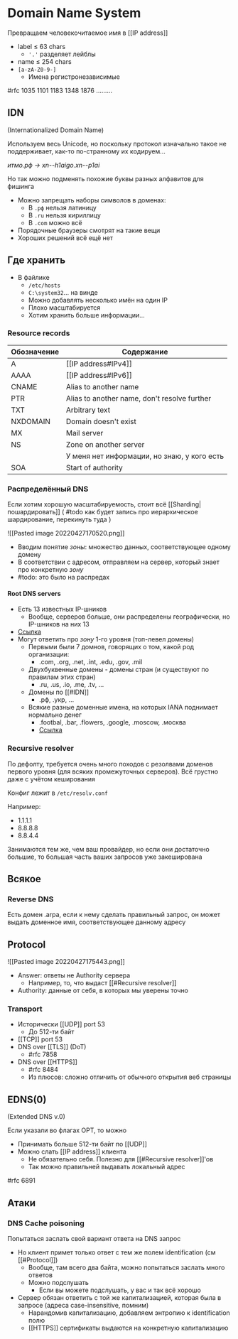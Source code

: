 # Domain Name System

Превращаем человекочитаемое имя в [[IP address]]

* label $\le$ 63 chars
	* `'.'` разделяет лейблы
* name $\le$ 254 chars
* `[a-zA-Z0-9-]`
	* Имена регистронезависимые


#rfc 1035 1101 1183 1348 1876 .........

## IDN
(Internationalized Domain Name)

Используем весь Unicode, но поскольку протокол изначально такое не поддерживает, как-то по-странному их кодируем...

*итмо.рф -> xn--h1aigo.xn--p1ai*


Но так можно подменять похожие буквы разных алфавитов для фишинга
* Можно запрещать наборы символов в доменах:
	* В `.рф` нельзя латиницу
	* В `.ru` нельзя кириллицу
	* В `.com` можно всё
* Порядочные браузеры смотрят на такие вещи
* Хороших решений всё ещё нет

## Где хранить

* В файлике
	* `/etc/hosts`
	* `C:\system32`... на винде
	* Можно добавлять несколько имён на один IP
	* Плохо масштабируется
	* Хотим хранить больше информации...

### Resource records

| Обозначение | Содержание |
| - | - |
| A | [[IP address#IPv4]] |
| AAAA | [[IP address#IPv6]] |
| CNAME | Alias to another name |
| PTR | Alias to another name, don't resolve further |
| TXT | Arbitrary text |
| NXDOMAIN | Domain doesn't exist |
| MX | Mail server |
| NS | Zone on another server |
|  | У меня нет информации, но знаю, у кого есть |
| SOA | Start of authority |

### Распределённый DNS

Если хотим хорошую масштабируемость, стоит всё [[Sharding|пошардировать]] ( #todo как будет запись про иерархическое шардирование, перекинуть туда )

![[Pasted image 20220427170520.png]]

* Вводим понятие *зоны*: множество данных, соответствующее одному домену
* В соответствии с адресом, отправляем на сервер, который знает про конкретную *зону*
* #todo: это было на распредах

#### Root DNS servers

* Есть 13 известных IP-шников
	* Вообще, серверов больше, они распределены географически, но IP-шников на них 13
* [Ссылка](https://www.iana.org/domains/root/servers)
* Могут ответить про *зону* 1-го уровня (топ-левел домены)
	* Первыми были 7 домнов, говорящих о том, какой род организации:
		* .com, .org, .net, .int, .edu, .gov, .mil
	* Двухбуквенные домены - домены стран (и существуют по правилам этих стран)
		* .ru, .us, .io, .me, .tv, ...
	* Домены по [[#IDN]]
		* .рф, .укр, ...
	* Всякие разные доменные имена, на которых IANA поднимает нормально денег
		* .footbal, .bar, .flowers, .google, .moscow, .москва
		* [Ссылка](https://www.iana.org/domains/root/db)

### Recursive resolver

По дефолту, требуется очень много походов с резолвами доменов первого уровня (для всяких промежуточных серверов). Всё грустно даже с учётом кеширования

Конфиг лежит в `/etc/resolv.conf`

Например:
* 1.1.1.1
* 8.8.8.8
* 8.8.4.4

Занимаются тем же, чем ваш провайдер, но если они достаточно большие, то большая часть ваших запросов уже закеширована

## Всякое

### Reverse DNS

Есть домен .arpa, если к нему сделать правильный запрос, он может выдать доменное имя, соответствующее данному адресу

## Protocol

![[Pasted image 20220427175443.png]]

* Answer: ответы не Authority сервера
	* Например, то, что выдаст [[#Recursive resolver]]
* Authority: данные от себя, в которых мы уверены точно

### Transport 

* Исторически [[UDP]] port 53
	* До 512-ти байт
* [[TCP]] port 53
* DNS over [[TLS]] (DoT)
	* #rfc 7858
* DNS over [[HTTPS]]
	* #rfc 8484
	* Из плюсов: сложно отличить от обычного открытия веб страницы

## EDNS(0)
(Extended DNS v.0)

Если указали во флагах OPT, то можно
* Принимать больше 512-ти байт по [[UDP]]
* Можно слать [[IP address]] клиента
	* Не обязательно себя. Полезно для [[#Recursive resolver]]'ов
	* Так можно правильней выдавать локальный адрес

#rfc 6891

## Атаки

### DNS Cache poisoning

Попытаться заслать свой вариант ответа на DNS запрос
* Но клиент примет только ответ с тем же полем identification (см [[#Protocol]])
	* Вообще, там всего два байта, можно попытаться заслать много ответов
	* Можно подслушать
		* Если вы можете подслушать, у вас и так всё хорошо
* Сервер обязан ответить с той же капитализацией, которая была в запросе (адреса case-insensitive, помним)
	* Нарандомив капитализацию, добавляем энтропию к identification полю
	* [[HTTPS]] сертификаты выдаются на конкретную капитализацию